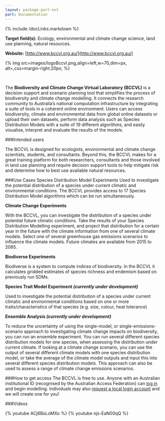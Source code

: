 ```yaml
---
layout: package-part-ext
part: Documentation
---
```

{% include /docLinks.markdown %}

**Target field(s):** Ecology, environmental and climate change science, land use planning, natural resources. 

**Website:** [http://www.bccvl.org.au/](http://www.bccvl.org.au/)

{% img src=images/logoBccvl.png,align=left,w=70,dim=px, alt=,css=margin-right:20px; %}

<br>

The **Biodiversity and Climate Change Virtual Laboratory (BCCVL)** is a decision support and scenario planning tool that simplifies the process of biodiversity and climate change modelling. It connects the research community to Australia’s national computation infrastructure by integrating a suite of tools in a coherent online environment. Users can access biodiversity, climate and environmental data from global online datasets or upload their own datasets, perform data analysis such as Species Distribution Models with a suite of 19 different algorithms, and easily visualise, interpret and evaluate the results of the models.  

###Intended users

The BCCVL is designed for ecologists, environmental and climate change scientists, students, and consultants. Beyond this, the BCCVL makes for a great training platform for both researchers, consultants and those involved in land use planning and require decision support tools to help mitigate risk and determine how to best use available natural resources. 


###Use Cases
Species Distribution Model Experiments
Used to investigate the potential distribution of a species under current climatic and environmental conditions. The BCCVL provides access to 17 Species Distribution Model algorithms which can be run simultaneously.

**Climate Change Experiments**

With the BCCVL, you can investigate the distribution of a species under potential future climatic conditions. Take the results of your Species Distribution Modelling experiment, and project that distribution for a certain year in the future with the climate information from one of several climate models. Select one of several greenhouse gas emissions scenarios to influence the climate models. Future climates are available from 2015 to 2085.

**Biodiverse Experiments**

Biodiverse is a system to compute indices of biodiversity. In the BCCVL it calculates gridded estimates of species richness and endemism based on previously run SDMs.

**Species Trait Model Experiment _(currently under development)_**

Used to investigate the potential distribution of a species under current climatic and environmental conditions based on one or more traits/characteristics of that species (e.g. size, colour, heat tolerance)

**Ensemble Analysis _(currently under development)_**

To reduce the uncertainty of using the single-model, or single-emissions-scenario approach to investigating climate change impacts on biodiversity, you can run an ensemble experiment. 
You can run several different species distribution models for one species, when assessing the distribution under current climate. If looking at a climate change scenario, you can use the output of several different climate models with one species distribution model, or take the average of the climate model outputs and input this into several different species distribution models. This approach can also be used to assess a range of climate change emissions scenarios.



###How to get access
The BCCVL is free to use. Anyone with an Australian institutional ID (recognised by the Australian Access Federation) can [log in](https://app.bccvl.org.au/login) and begin modelling. Individuals may also [request a local login account](http://www.bccvl.org.au/request-a-local-login-account/) and we will create one for you! 

###Videos

{% youtube ACj6BsLoMXo %}
{% youtube njs-EaN00qQ %}

